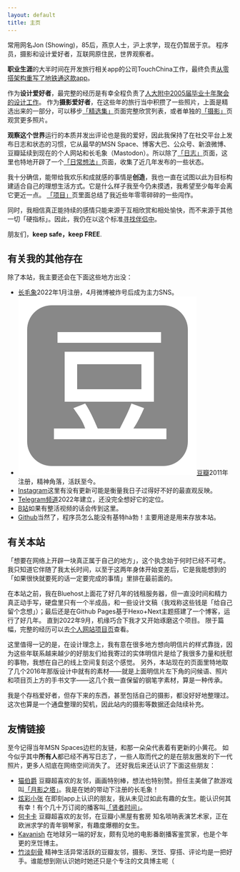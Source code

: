 ```yaml
---
layout: default
title: 主页
---
```


常用网名Jon (Showing)，85后，燕京人士，沪上求学，现在仍暂居于京。
程序员，摄影和设计爱好者，互联网原住民，世界观察者。

**职业生涯**的大半时间在开发旅行相关app的公司TouchChina工作，最终负责[从零搭架构重写了地铁通这款app](/blog/2016/09/21/the-rewrite-of-ChinaMetro-V4-0)。

作为**设计爱好者**，最完整的经历是有幸全程负责了[人大附中2005届毕业十年聚会的设计工作](/project/rdfzer-10-years-reunion/)。
作为**摄影爱好者**，在这些年的旅行当中积攒了一些照片，上面是精选出来的一部分，可以移步[「精选集」](/photo/Selected/)页面完整欣赏列表，或者单独的[「摄影」](/photo/)页观赏更多照片。

**观察这个世界**运行的本质并发出评论也是我的爱好，因此我保持了在社交平台上发布日志和状态的习惯，它从最早的MSN Space、博客大巴、公众号、新浪微博、豆瓣延续到现在的个人网站和长毛象（Mastodon）。所以除了[「日志」](/blog/)页面，这里也特地开辟了一个[「日常想法」](/thought/)页面，收集了近几年发布的一些状态。

我十分确信，能带给我欢乐和成就感的事情是**创造**，我也一直在试图以此为目标构建适合自己的理想生活方式。它是什么样子我至今仍未摸透，我希望至少每年会离它更近一点。
[「项目」](/project/)页里面总结了我近些年零零碎碎的一些闯作。

同时，我相信真正能持续的感情只能来源于互相欣赏和相处愉快，而不来源于其他一切「硬指标」。因此，我仍在以这个标准[寻找伴侣中](/thought/2021vol01/#旅行者一号代发刊词)。

朋友们，**keep safe，keep FREE**.

## 有关我的其他存在

除了本站，我主要还会在下面这些地方出没：
<ul class="sns">
	<li>
		<i class="fa-brands fa-mastodon"></i><a href="https://m.cmx.im/@zshowing">长毛象</a>2022年1月注册，4月微博被炸号后成为主力SNS。
	</li>
	<li>
		<img class="douban" src="/assets/font/douban.svg" alt=""><a href="https://www.douban.com/people/zshowing">豆瓣</a>2011年注册，精神角落，活跃至今。
	</li>
	<li>
		<i class="fa fa-instagram" aria-hidden="true"></i><a class="instagram" href="https://www.instagram.com/zshowing/">Instagram</a>这里有没有更新可能是衡量我日子过得好不好的最直观反映。
	</li>
	<li>
		<i class="fa-brands fa-telegram"></i><a href="https://t.me/jonshowing">Telegram频道</a>2022年建立，还没完全想好它的定位。
	</li>
	<li>
		<i class="fa-brands fa-bilibili"></i><a href="https://space.bilibili.com/7685282">B站</a>如果有整活视频的话会传到这里。
	</li>
	<li>
		<i class="fa-brands fa-github"></i><a href="https://github.com/zshowing">Github</a>当然了，程序员怎么能没有基特hà勃！主要用途是用来存放本站。
	</li>
</ul>

## 有关本站

「想要在网络上开辟一块真正属于自己的地方」，这个执念始于何时已经不可考。我只知道它伴随了我太长时间，以至于这两年身体开始变差后，它是我能想到的「如果很快就要死的话一定要完成的事情」里排在最前面的。

在本站之前，我在Bluehost上面花了好几年的钱租服务器，但一直没时间和精力真正动手写，硬盘里只有一个半成品，和一些设计文稿（我戏称这些钱是「给自己留个念想」）；最后还是在Github Pages基于Hexo+Next主题搭建了一个博客，运行了好几年。
直到2022年9月，机缘巧合下我才又开始琢磨这个项目。
限于篇幅，完整的经历可以去[个人网站项目页](/project/jonshowing-website/)查看。

这里值得一记的是，在设计理念上，我有意在很多地方想向明信片的样式靠拢，因为这些年联系越来越少的好朋友们给我寄过的实体明信片是给了我很多力量和抚慰的事物，我想在自己的线上空间复刻这个感觉。
另外，本站现在的页面里特地取了几个2016年那版设计中就有的素材——就是上面明信片左下角的问候语、照片和项目页上方的手书文字——这几个我一直保留的钢笔字素材，算是一种传承。

我是个存档爱好者，但存下来的东西，甚至包括自己的摄影，都没好好地整理过。这次也算是一个通盘整理的契机，因此站内的摄影等数据还会陆续补充。

## 友情链接

至今记得当年MSN Spaces边栏的友链，和那一朵朵代表着有更新的小黄花。
如今似乎其中**所有人**都已经不再写日志了，一些人取而代之的是在朋友圈发的下一代照片，更多人彻底在网络空间消失了。
还好我后来还认识了下面这些朋友：

- [猫伯爵](https://www.guobetty.com/) 豆瓣超喜欢的友邻，画画特别棒，想法也特别赞。担任主美做了款游戏叫[「月影之塔」](https://store.steampowered.com/app/465100)。<span class="shady">我是在她的带动下注册的长毛象！
- [炫彩小张](https://web.okjike.com/u/56F1031A-5452-445E-8438-BDEBF6514D7B) 在即刻app上认识的朋友，我从未见过如此有趣的女生。<span class="shady">能认识何其有幸！</span>有个几十万订阅的播客叫[「贤者时间」](https://www.xiaoyuzhoufm.com/podcast/5e285523418a84a04627767d)。
- [何卡卡](https://www.douban.com/people/kakahex) 豆瓣超喜欢的友邻，<span class="shady">在豆瓣小黑屋有套房</span> 知名唢呐表演艺术家，正在欧洲求学的青年钢琴家，有趣度爆棚的女生。
- [Kavanish](https://www.douban.com/people/kavanish) 在地球另一端的好友，颇有见地的电影番剧播客鉴赏家，也是个<span class="shady">年更的</span>烹饪博主。
- [竹淡刻骨](https://bamboobone9.com/) 精神生活异常活跃的豆瓣友邻，摄影、烹饪、穿搭、评论均是一把好手。<span class="shady">谁能想到刚认识她时她还只是个专注的文具博主呢（</span>